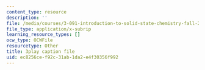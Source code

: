 ```yaml
---
content_type: resource
description: ''
file: /media/courses/3-091-introduction-to-solid-state-chemistry-fall-2018/ec8256cef92c31ab1da2e4f30356f992_omPD_LtrpGU.srt
file_type: application/x-subrip
learning_resource_types: []
ocw_type: OCWFile
resourcetype: Other
title: 3play caption file
uid: ec8256ce-f92c-31ab-1da2-e4f30356f992
---
```

